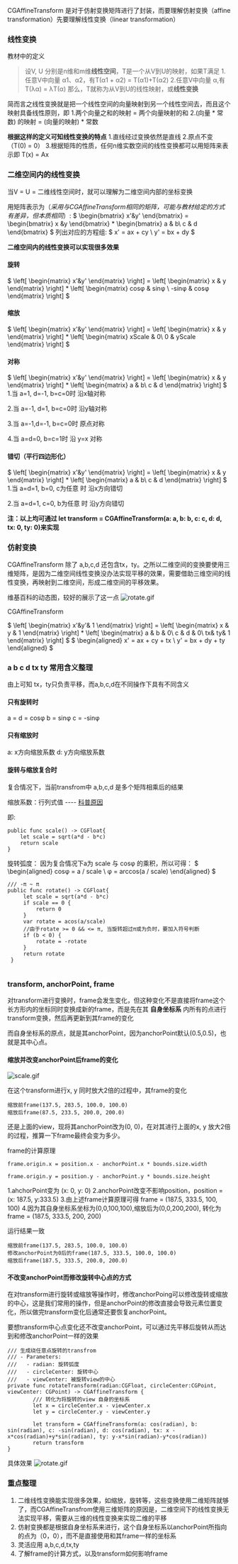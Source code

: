 CGAffineTransform 是对于仿射变换矩阵进行了封装，而要理解仿射变换（affine transformation）先要理解线性变换（linear transformation）

### 线性变换
教材中的定义
>设V, U 分别是n维和m维**线性空间**，T是一个从V到U的映射，如果T满足
1.任意V中向量 α1、α2，有T(α1 + α2) = T(α1)+T(α2) 
2.任意V中向量 α,有T(λα) = λT(α)
那么，T就称为从V到U的线性映射，或**线性变换**

简而言之线性变换就是把一个线性空间的向量映射到另一个线性空间去，而且这个映射具备线性原则，即
1.两个向量之和的映射 = 两个向量映射的和
2.(向量 * 常数) 的映射 = (向量的映射) * 常数

**根据这样的定义可知线性变换的特点**
1.直线经过变换依然是直线
2.原点不变（T(0) = 0）
3.根据矩阵的性质，任何n维实数空间的线性变换都可以用矩阵来表示即 T(x) = Ax


### 二维空间内的线性变换
当V = U = 二维线性空间时，就可以理解为二维空间内部的坐标变换

用矩阵表示为（*采用与CGAffineTransform相同的矩阵，可能与教材给定的方式有差异，但本质相同*）:
$
\begin{bmatrix}
    x'&y'
\end{bmatrix} = 
\begin{bmatrix}
    x &y
\end{bmatrix} *
\begin{bmatrix}
    a & b\\
    c & d
\end{bmatrix}
$
列出对应的方程组:
$
x' = ax + cy \\
y' = bx + dy
$

**二维空间内的线性变换可以实现很多效果**

#### 旋转
$
\left[
 \begin{matrix}
   x'&y'
  \end{matrix} 
\right] = \left[
 \begin{matrix}
   x & y
  \end{matrix} 
\right] *
\left[
 \begin{matrix}
   cosφ & sinφ \\
   -sinφ & cosφ
  \end{matrix} 
\right]
$
#### 缩放
$
\left[
 \begin{matrix}
   x'&y'
  \end{matrix} 
\right] = \left[
 \begin{matrix}
   x & y
  \end{matrix} 
\right] *
\left[
 \begin{matrix}
   xScale & 0\\
   0 & yScale
  \end{matrix} 
\right]
$

#### 对称
$
\left[
 \begin{matrix}
   x'&y'
  \end{matrix} 
\right] = \left[
 \begin{matrix}
   x & y
  \end{matrix} 
\right] *
\left[
 \begin{matrix}
   a & b\\
   c & d
  \end{matrix} 
\right]
$
1.当 a=1, d=-1, b=c=0时
沿x轴对称

2.当 a=-1, d=1, b=c=0时
沿y轴对称

3.当 a=-1,d=-1, b=c=0时
原点对称

4.当 a=d=0, b=c=1时
沿 y=x 对称
#### 错切（平行四边形化）
$
\left[
 \begin{matrix}
   x'&y'
  \end{matrix} 
\right] = \left[
 \begin{matrix}
   x & y
  \end{matrix} 
\right] *
\left[
 \begin{matrix}
   a & b\\
   c & d
  \end{matrix} 
\right]
$
1.当 a=d=1, b=0, c为任意 时
沿x方向错切

2.当 a=d=1, c=0, b为任意 时
沿y方向错切

**注：以上均可通过 let transform = CGAffineTransform(a: a, b: b, c: c, d: d, tx: 0, ty: 0)来实现**

### 仿射变换
CGAffineTransform 除了 a,b,c,d 还包含tx，ty。之所以二维空间的变换要使用三维矩阵，是因为二维空间线性变换没办法实现平移的效果，需要借助三维空间的线性变换，再映射到二维空间，形成二维空间的平移效果。

维基百科的动态图，较好的展示了这一点
![rotate.gif](https://upload-images.jianshu.io/upload_images/2148470-2fdbf493e13894d3.gif?imageMogr2/auto-orient/strip)


    
CGAffineTransform

$
\left[
 \begin{matrix}
   x'&y'& 1
  \end{matrix} 
\right] = \left[
 \begin{matrix}
   x & y & 1
  \end{matrix} 
\right] *
\left[
 \begin{matrix}
   a & b & 0\\
   c & d & 0\\
   tx& ty& 1
  \end{matrix} 
\right]
$
$
\begin{aligned}
x' = ax + cy + tx \\
y' = bx + dy + ty
\end{aligned}
$
### a b c d tx ty 常用含义整理

由上可知 tx，ty只负责平移，而a,b,c,d在不同操作下具有不同含义

#### 只有旋转时
a = d = cosφ
b = sinφ
c = -sinφ

#### 只有缩放时
a: x方向缩放系数
d: y方向缩放系数

#### 旋转与缩放复合时
复合情况下，当前transfrom中 a,b,c,d 是多个矩阵相乘后的结果 

缩放系数：行列式值 ---- [科普原因](https://www.zhihu.com/question/36966326)

即:

```
public func scale() -> CGFloat{
    let scale = sqrt(a*d - b*c)
    return scale
}
```

旋转弧度：
因为复合情况下a为 scale 与 cosφ 的乘积，所以可得：
$
\begin{aligned}
    cosφ = a / scale \\
    φ = arccos(a / scale)
\end{aligned}
$

```
/// -π ~ π
public func rotate() -> CGFloat{
     let scale = sqrt(a*d - b*c)
     if scale == 0 {
         return 0
     }
     var rotate = acos(a/scale)
     //由于rotate >= 0 && <= π, 当旋转超过π或为负时，要加入符号判断
     if (b < 0) {
         rotate = -rotate
     }
     return rotate
 }
    
```
### transform, anchorPoint, frame
对transform进行变换时，frame会发生变化，但这种变化不是直接将frame这个长方形内的坐标同时变换成新的frame，而是先在其 ****自身坐标系**** 内所有的点进行transform变换，然后再更新到其frame的变化

而自身坐标系的原点，就是其anchorPoint，因为anchorPoint默认(0.5,0.5)，也就是其中心点。

#### 缩放并改变anchorPoint后frame的变化
![scale.gif](https://upload-images.jianshu.io/upload_images/2148470-11050da6f583ef74.gif?imageMogr2/auto-orient/strip)

在这个transform进行x, y 同时放大2倍的过程中，其frame的变化

```
缩放前frame(137.5, 283.5, 100.0, 100.0)
缩放后frame(87.5, 233.5, 200.0, 200.0)
```

还是上面的view，现将其anchorPoint改为(0, 0)，在对其进行上面的x, y 放大2倍的过程，推算一下frame最终会变为多少。

frame的计算原理

```
frame.origin.x = position.x - anchorPoint.x * bounds.size.width

frame.origin.y = position.y - anchorPoint.y * bounds.size.height
```
1.ahchorPoint变为 (x: 0, y: 0)
2.anchorPoint改变不影响position，position = (x: 187.5, y:333.5)
3.由上述frame计算原理可得 frame = (187.5, 333.5, 100, 100)
4.因为其自身坐标系坐标为(0,0,100,100),缩放后为(0,0,200,200), 转化为frame = (187.5, 333.5, 200, 200)

运行结果一致
```
缩放前frame(137.5, 283.5, 100.0, 100.0)
修改anchorPoint为0后的frame(187.5, 333.5, 100.0, 100.0)
缩放后frame(187.5, 333.5, 200.0, 200.0)
```
#### 不改变anchorPoint而修改旋转中心点的方式

在对transform进行旋转或缩放等操作时，修改anchorPoing可以修改旋转或缩放的中心，这是我们常用的操作，但是anchorPoint的修改直接会导致元素位置变化，所以做完transform变化后通常还要恢复anchorPoint。

要想transform中心点变化还不改变anchorPoint，可以通过先平移后旋转从而达到和修改anchorPoint一样的效果
```
/// 生成绕任意点旋转的transfrom
/// - Parameters:
///   - radian: 旋转弧度
///   - circleCenter: 旋转中心
///   - viewCenter: 被旋转view的中心
private func rotateTransform(radian:CGFloat, circleCenter:CGPoint, viewCenter: CGPoint) -> CGAffineTransform {
        /// 转化为将旋转的view 自身的坐标系
        let x = circleCenter.x - viewCenter.x
        let y = circleCenter.y - viewCenter.y
        
        let transform = CGAffineTransform(a: cos(radian), b: sin(radian), c: -sin(radian), d: cos(radian), tx: x - x*cos(radian)+y*sin(radian), ty: y-x*sin(radian)-y*cos(radian))
        return transform
}
```
具体效果
![rotate.gif](https://upload-images.jianshu.io/upload_images/2148470-cff8e1df5cbebfaf.gif?imageMogr2/auto-orient/strip)



### 重点整理

1. 二维线性变换能实现很多效果，如缩放，旋转等，这些变换使用二维矩阵就够了，而CGAffineTransfrom使用三维矩阵的原因是，二维空间下的线性变换无法实现平移，需要从三维的线性变换来实现二维的平移
2. 仿射变换都是根据自身坐标系来进行，这个自身坐标系以anchorPoint所指向的点为（0，0），而不是直接使用和其frame一样的坐标系
3. 灵活应用 a,b,c,d,tx,ty
4. 了解frame的计算方式，以及transform如何影响frame 
